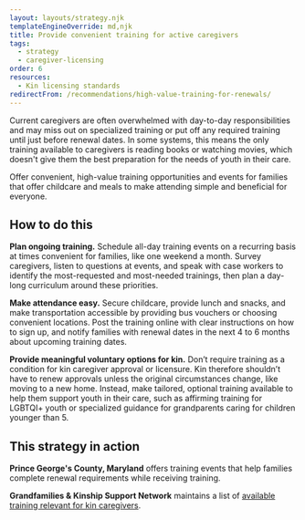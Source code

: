 ```yaml
---
layout: layouts/strategy.njk
templateEngineOverride: md,njk
title: Provide convenient training for active caregivers
tags:
  - strategy
  - caregiver-licensing
order: 6
resources:
  - Kin licensing standards
redirectFrom: /recommendations/high-value-training-for-renewals/
---
```

Current caregivers are often overwhelmed with day-to-day responsibilities and may miss out on specialized training or put off any required training until just before renewal dates. In some systems, this means the only training available to caregivers is reading books or watching movies, which doesn't give them the best preparation for the needs of youth in their care. 

Offer convenient, high-value training opportunities and events for families that offer childcare and meals to make attending simple and beneficial for everyone.

## How to do this

**Plan ongoing training.** Schedule all-day training events on a recurring basis at times convenient for families, like one weekend a month. Survey caregivers, listen to questions at events, and speak with case workers to identify the most-requested and most-needed trainings, then plan a day-long curriculum around these priorities.

**Make attendance easy.** Secure childcare, provide lunch and snacks, and make transportation accessible by providing bus vouchers or choosing convenient locations. Post the training online with clear instructions on how to sign up, and notify families with renewal dates in the next 4 to 6 months about upcoming training dates.

**Provide meaningful voluntary options for kin.** Don’t require training as a condition for kin caregiver approval or licensure. Kin therefore shouldn’t have to renew approvals unless the original circumstances change, like moving to a new home. Instead, make tailored, optional training available to help them support youth in their care, such as affirming training for LGBTQI+ youth or specialized guidance for grandparents caring for children younger than 5. 

## This strategy in action

**Prince George's County, Maryland** offers training events that help families complete renewal requirements while receiving training.

**Grandfamilies & Kinship Support Network** maintains a list of [available training relevant for kin caregivers](https://www.gksnetwork.org/resources/relevant-trainings-for-kin-caregivers-and-those-who-work-with-them/).